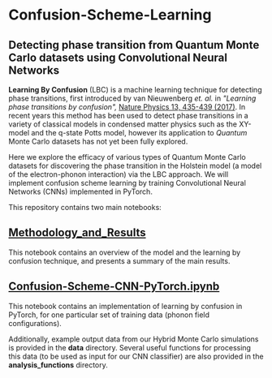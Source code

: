 # Confusion-Scheme-Learning
## Detecting phase transition from Quantum Monte Carlo datasets using Convolutional Neural Networks

**Learning By Confusion** (LBC) is a machine learning technique for detecting phase transitions, first introduced by van Nieuwenberg <i>et. al.</i> in <i>"Learning phase transitions by confusion",</i> [Nature Physics 13, 435-439 (2017)](https://www.nature.com/articles/nphys4037). In recent years this method has been used to detect phase transitions in a variety of classical models in condensed matter physics such as the XY-model and the q-state Potts model, however its application to <i>Quantum</i> Monte Carlo datasets has not yet been fully explored. 

Here we explore the efficacy of various types of Quantum Monte Carlo datasets for discovering the phase transition in the Holstein model (a model of the electron-phonon interaction) via the LBC approach. We will implement confusion scheme learning by training Convolutional Neural Networks (CNNs) implemented in PyTorch.

This repository contains two main notebooks:

## [Methodology_and_Results](https://github.com/owenpb/Confusion-Scheme-Learning/blob/main/Methodology_and_Results.ipynb) 
This notebook contains an overview of the model and the learning by confusion technique, and presents a summary of the main results.

## [Confusion-Scheme-CNN-PyTorch.ipynb](https://github.com/owenpb/Confusion-Scheme-Learning/blob/main/Confusion-Scheme-CNN-PyTorch.ipynb) 
This notebook contains an implementation of learning by confusion in PyTorch, for one particular set of training data (phonon field configurations).

Additionally, example output data from our Hybrid Monte Carlo simulations is provided in the **data** directory. Several useful functions for processing this data (to be used as input for our CNN classifier) are also provided in the **analysis_functions** directory.  
